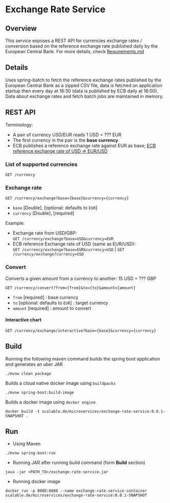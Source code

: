 # Exchange Rate Service

## Overview
This service exposes a REST API for currencies exchange rates / conversion based on the reference exchange rate published daily by the European Central Bank.
For more details, check [Requirements.md](./Requirements.md)

## Details
Uses spring-batch to fetch the reference exchange rates published by the European Central Bank as a zipped CSV file, data is fetched on application
startup then every day at 16:30 (data is published  by ECB daily at 16:00).  
Data about exchange rates and fetch batch jobs are maintained in memory.

## REST API
Terminology:   
* A pair of currency USD/EUR reads 1 USD = ??? EUR  
* The first currency in the pair is the <b>base currency</b>  
* ECB publishes a reference exchange rate against EUR as base; <u>ECB reference exchange rate of USD => EUR/USD</u>  

### List of supported currencies

```
GET /currency
```

### Exchange rate
```
GET /currency/exchange?base={base}&currency={currency}
```
* `base` [Double], [optional: defaults to `EUR`]
* `currency` [Double], [required]

Example: 
* Exchange rate from USD/GBP:  
`GET /currency/exchange?base=USD&currency=EUR`
* ECB reference Exchange rate of USD (same as EUR/USD):  
`GET /currency/exchange?base=EUR&currency=USD` | `GET /currency/exchange?currency=USD`

### Convert
Converts a given amount from a currency to another: 15 USD = ??? GBP  

```
GET /currency/convert?from={from}&to={to}&amount={amount}
```
* `from` [required] : base currency
* `to` [optional: defaults to `EUR`] : target currency
* `amount` [required] : amount to convert


#### Interactive chart
```
GET /currency/exchange/interactive?base={base}&currency={currency}
```

## Build

Running the following maven command builds the spring boot application and generates an uber JAR

```
./mvnw clean package
```
Builds a cloud native docker image using `buildpacks`

```
./mvnw spring-boot:build-image
```
Builds a docker image using `docker engine`

```
docker build -t scalable.de/microservices/exchange-rate-service:0.0.1-SNAPSHOT .
```

## Run
* Using Maven
  
```
./mvnw spring-boot:run
```

* Running JAR after running build command (form <b>Build</b> section)

```
java -jar <PATH_TO>/exchange-rate-service.jar
```

* Running docker image

```
docker run -p 8080:8080 --name exchange-rate-service-container scalable.de/microservices/exchange-rate-service:0.0.1-SNAPSHOT
```